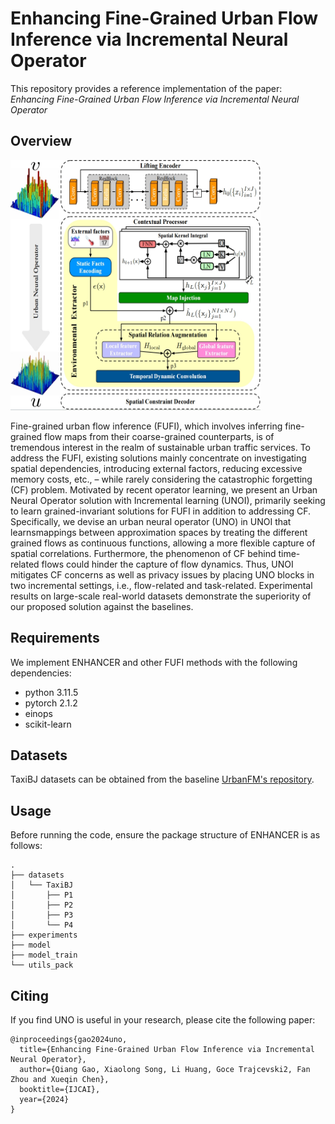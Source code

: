 # Enhancing Fine-Grained Urban Flow Inference via Incremental Neural Operator

This repository provides a reference implementation of the paper: *Enhancing Fine-Grained Urban Flow Inference via Incremental Neural Operator*
## Overview

​                                                                        <img alt="overview" height="400" src="image/framework.png" width="400"/>

Fine-grained urban flow inference (FUFI), which involves inferring fine-grained flow maps from their coarse-grained counterparts, is of tremendous interest in the realm of sustainable urban traffic services. To address the FUFI, existing solutions mainly concentrate on investigating spatial dependencies, introducing external factors, reducing excessive memory costs, etc., – while rarely considering the catastrophic forgetting (CF) problem. Motivated by recent operator learning, we present an Urban Neural Operator solution with Incremental learning (UNOI), primarily seeking to learn grained-invariant solutions for FUFI in addition to addressing CF. Specifically, we devise an urban neural operator (UNO) in UNOI that learnsmappings between approximation spaces by treating the different grained flows as continuous functions, allowing a more flexible capture of spatial correlations. Furthermore, the phenomenon of CF behind time-related flows could hinder the capture of flow dynamics. Thus, UNOI mitigates CF concerns as well as privacy issues by placing UNO blocks in two incremental settings, i.e., flow-related and task-related. Experimental results on large-scale real-world datasets demonstrate the superiority of our proposed solution against the baselines.

## Requirements
We implement ENHANCER and other FUFI methods with the following dependencies:
* python 3.11.5
* pytorch 2.1.2
* einops
* scikit-learn

## Datasets
TaxiBJ datasets can be obtained from the baseline [UrbanFM's repository](https://github.com/yoshall/UrbanFM/tree/master/data).

## Usage
Before running the code, ensure the package structure of ENHANCER is as follows:
```
.
├── datasets
│   └── TaxiBJ
│       ├── P1
│       ├── P2
│       ├── P3
│       └── P4
├── experiments
├── model
├── model_train
└── utils_pack
```



## Citing
If you find UNO is useful in your research, please cite the following paper:
```
@inproceedings{gao2024uno,
  title={Enhancing Fine-Grained Urban Flow Inference via Incremental Neural Operator},
  author={Qiang Gao, Xiaolong Song, Li Huang, Goce Trajcevski2, Fan Zhou and Xueqin Chen},
  booktitle={IJCAI},
  year={2024}
}
```